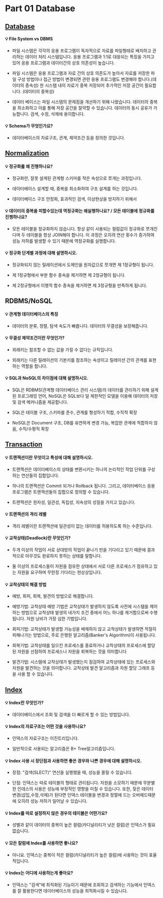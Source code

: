 # Part 01 Database

## [Database]()

 

#### 💡 File System vs DBMS

- 파일 시스템은 각각의 응용 프로그램이 독자적으로 자료를 파일형태로 배치하고 관리하는 데이터 처리 시스템입니다. 응용 프로그램과 1:1로 대응되는 특징을 가지고 있어 응용 프로그램과 데이터간의 상호 의존성이 높습니다.

- 파일 시스템은 응용 프로그램과 자료 간의 상호 의존도가 높아서 자료를 저장한 파일 구성 방법이나 접근 방법이 변경되면 관련 응용 프로그램도 변경해야 합니다.(데이터의 종속성) 한 시스템 내의 자료가 중복 저장되어 추가적인 저장 공간이 필요합니다. (데이터의 중복성)

- 데이터 베이스는 파일 시스템의 문제점을 개선하기 위해 나왔습니다. 데이터의 중복을 최소화하고 이를 통해 저장 공간을 절약할 수 있습니다. 데이터의 동시 공유가 가능합니다. 검색, 수정, 삭제에 용이합니다. 

  

####  💡 Schema가 무엇인가요?

-  데이터베이스의 자료구조, 관계, 제약조건 등을 정의한 것입니다.

  

##  [Normalization]()

 

####   💡 정규화를 왜 진행하나요?

- 정규화란, 잘못 설계된 관계형 스키마를 작은 속성으로 쪼개는 과정입니다.

- 데이터베이스 설계할 때, 중복을 최소화하여 구조 설계를 하는 것입니다.

- 데이터베이스 구조 안정화, 효과적인 검색, 이상현상을 방지하기 위해서 

  

####   💡 데이터의 중복을 피할수있는데 역정규화는 왜실행하나요? / 모든 테이블에 정규화를 진행하나요?

- 모든 테이블을 정규화하지 않습니다. 항상 같이 사용되는 컬럼값이 정규화로 쪼개진다며 두 테이블을 항상 JOIN해야 합니다. 이 과정은 오히려 연산 횟수가 증가하여 성능 저하를 발생할 수 있기 때문에 역정규화를 실행합니다. 

  

####   💡 정규화 단계별 과정에 대해 설명하시오.

- 정규화되지 않는 릴레이션에서 도메인을 원자값으로 쪼개면 제 1정규형이 됩니다.

- 제 1정규형에서 부분 함수 종속을 제거하면 제 2정규형이 됩니다.

- 제 2정규형에서 이행적 함수 종속을 제거하면 제 3정규형을 만족하게 됩니다.

  

## RDBMS/NoSQL

 

####   💡 관계형 데이터베이스의 특징

- 데이터의 분류, 정렬, 탐색 속도가 빠릅니다. 데이터의 무결성을 보장해줍니다.

  

####   💡 무결성 제약조건이란 무엇인가?

- 외래키는 참조할 수 없는 값을 가질 수 없다는 규칙입니다. 

- 외래키는 다른 릴레이션의 기본키를 참조하는 속성이고 릴레이션 간의 관계를 표현하는 역할을 합니다.

  

####   💡 SQL과 NoSQL의 차이점에 대해 설명하시오.

- SQL은 RDBMS(관계형 데이터베이스 관리 시스템)의 데이터를 관리하기 위해 설계된 프로그래밍 언어, NoSQL은 SQL보다 덜 제한적인 모델을 이용해 데이터의 저장 및 검색 메커니즘을 제공합니다.

- SQL은 테이블 구조, 스키마를 준수, 관계를 형성하기 적합, 수직적 확장

- NoSQL은 Document 구조, DB를 유연하게 변경 가능, 복잡한 관계에 적합하지 않음, 수직/수평적 확장

  

## [Transaction]()

 

####   💡 트랜잭션이란 무엇이고 특성에 대해 설명하시오.

- 트랜잭션은 데이터베이스의 상태를 변환시키는 하나의 논리적인 작업 단위를 구성하는 연산들의 집합입니다.

- 하나의 트랜잭션은 Commit 되거나 Rollback 됩니다. 그리고, 데이터베이스 응용 프로그램은 트랜잭션들의 집합으로 정의할 수 있습니다.

- 트랜잭션은 원자성, 일관성, 독립성, 지속성의 성질을 가지고 있습니다.

  

####   💡 트랜잭션의 격리 레벨

- 격리 레벨이란 트랜잭션에 일관성이 없는 데이터를 허용하도록 하는 수준입니다.

  

####   💡 교착상태(Deadlock)란 무엇인가?

- 두개 이상의 작업이 서로 상대방의 작업이 끝나기 만을 기다리고 있기 때문에 결과적으로 아무것도 완료하지 못하는 상태를 말합니다.

- 둘 이상의 프로세스들이 자원을 점유한 상태에서 서로 다른 프로세스가 점유하고 있는 자원을 요구하며 무한정 기다리는 현상상입니다.

  

####   💡 교착상태의 해결 방법

-  예방, 회피, 회복, 발견의 방법으로 해결합니다.

  - 예방기법: 교착상태 예방 기법은 교착상태가 발생하지 않도록 사전에 시스템을 제어하는 방법으로 교착상태 발생의 네가지 조건 중에서 어느 하나를 제거함으로써 수행됩니다. 자원 낭비가 가장 심한 기법입니다.

  - 회피기법: 교착상태가 발생할 가능성을 배제하지 않고 교착상태가 발생하면 적절히 피해나가는 방법으로, 주로 은행원 알고리즘(Banker's Algorithm)이 사용됩니다.

  - 회복기법: 교착상태를 일으킨 프로세스를 종료하거나 교착상태의 프로세스에 할당된 자원을 선점하여 프로세스나 자원을 회복하는 것을 의미합니다

  - 발견기법: 시스템에 교착상태가 발생했는지 점검하여 교착상태에 있는 프로세스와 자원을 발견하는 것을 의미합니다. 교착상태 발견 알고리즘과 자원 할당 그래프 등을 사용 할 수 있습니다.

    

## [Index]()

 

####   💡 Index란 무엇인가?

- 데이터베이스에서 조회 및 검색을 더 빠르게 할 수 있는 방법입니다.

  

####   💡 Index의 자료구조는 어떤 것을 사용하나요?

- 인덱스의 자료구조는 이진트리입니다.

- 일반적으로 사용되는 알고리즘은 B+ Tree알고리즘입니다.

  

####   💡 Index 사용 시 장단점과 사용하면 좋은 경우와 나쁜 경우에 대해 설명하시오.

- 장점: "검색(SLECT)" 연산을 실행했을 때, 성능을 올릴 수 있습니다. 

- 단점: 인덱스는 따로 테이블의 형태로 관리됩니다. 자원을 소모하기 때문에 무분별한 인데스의 사용은 성능에 부정적인 영향을 미칠 수 있습니다. 또한, 잦은 데이터 변경(삽입,수정,삭제)가 된다면 인덱스 테이블을 변경과 정렬에 드는 오버헤드때문에 오히려 성능 저하가 일어날 수 있습니다.

  

####   💡 Index를 따로 설정하지 않은 경우의 테이블은 어떤가요?

- 성별과 같이 데이터의 중복이 높은 컬럼(카디널리티가 낮은 컬럼)은 인덱스가 필요 없습니다. 

  

####   💡 모든 칼럼에 Index를 사용하면 좋나요?

- 아니요. 인덱스는 중복이 적은 컬럼(카디널리티가 높은 컬럼)에 사용하는 것이 효율적입니다.

  

####   💡 Index는 어디에 사용하는게 좋아요?

- 인덱스는 "검색"에 최적화된 기능이기 때문에 조회하고 검색하는 기능에서 인덱스를 잘 활용한다면 데이터베이스의 성능을 최적화시킬 수 있습니다.